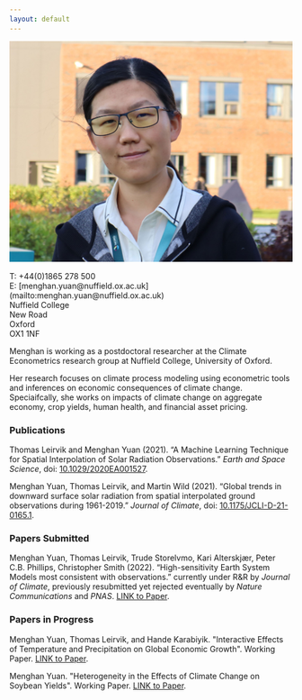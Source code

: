 ```yaml
---
layout: default
---
```


<div class="container2">
      <div class="image">
        <img src="/images/Menghan-Yuan.jpg">
      </div>
      <div class="text">
        <p> T:  +44(0)1865 278 500 <br>
            E:  [menghan.yuan@nuffield.ox.ac.uk](mailto:menghan.yuan@nuffield.ox.ac.uk) <br>
            Nuffield College <br>
            New Road <br>
            Oxford <br>
            OX1 1NF </p>
      </div> 
</div>

Menghan is working as a postdoctoral researcher at the Climate Econometrics research group at Nuffield College, University of Oxford.

Her research focuses on climate process modeling using econometric tools and inferences on economic consequences of climate change. Speciaifcally, she works on impacts of climate change on aggregate economy, crop yields, human health, and financial asset pricing. 


### Publications
Thomas Leirvik and Menghan Yuan (2021). “A Machine Learning Technique for Spatial Interpolation of Solar Radiation Observations.” _Earth and Space Science_, doi: [10.1029/2020EA001527](https://doi.org/10.1029/2020EA001527).

Menghan Yuan, Thomas Leirvik, and Martin Wild (2021). “Global trends in downward surface solar radiation from spatial interpolated ground observations during 1961-2019.” _Journal of Climate_, doi: [10.1175/JCLI-D-21-0165.1](https://doi.org/10.1175/JCLI-D-21-0165.1).

### Papers Submitted
Menghan Yuan, Thomas Leirvik, Trude Storelvmo, Kari Alterskjær, Peter C.B. Phillips, Christopher Smith (2022). “High-sensitivity Earth System Models most consistent with observations.” currently under R&R by _Journal of Climate_, previously resubmitted yet rejected eventually by _Nature Communications_ and _PNAS_. [LINK to Paper](https://drive.google.com/file/d/1RfYd9XqXj52zMBc5v-278BOcjfSLrZ-G/view?usp=share_link).

### Papers in Progress
Menghan Yuan, Thomas Leirvik, and Hande Karabiyik. "Interactive Effects of Temperature and Precipitation on Global Economic Growth". Working Paper. [LINK to Paper](https://drive.google.com/file/d/15DzikEu_hlXkugRyfYN3lrlWspXKa0CV/view?usp=share_link). 

Menghan Yuan. "Heterogeneity in the Effects of Climate Change on Soybean Yields". Working Paper. [LINK to Paper](https://drive.google.com/file/d/1L2s59vL-O7ZemO9TaLhbgiy5MfTogphB/view?usp=share_link). 
